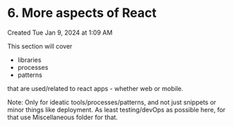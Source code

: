 # 6. More aspects of React
Created Tue Jan 9, 2024 at 1:09 AM

This section will cover 
- libraries
- processes 
- patterns

that are used/related to react apps - whether web or mobile. 

Note: Only for ideatic tools/processes/patterns, and not just snippets or minor things like deployment. As least testing/devOps as possible here, for that use Miscellaneous folder for that.